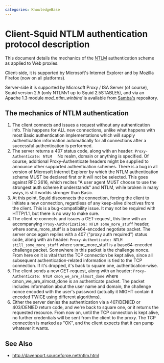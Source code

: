 ```yaml
---
categories: KnowledgeBase
---
```

# Client-Squid NTLM authentication protocol description

This document details the mechanics of the
[NTLM](http://davenport.sourceforge.net/ntlm.html) authentication scheme
as applied to Web proxies.

Client-side, it is supported by Microsoft's Internet Explorer and by
Mozilla Firefox (now on all platforms).

Server-side it is supported by Microsoft Proxy / ISA Server (of course),
Squid version 2.5 (only NTLMv1 up to Squid 2.5STABLE5), and via an
Apache 1.3 module _mod_ntlm_winbind_
is available from [Samba's](http://www.samba.org) repository.

## The mechanics of NTLM authentication

1. The client connects and issues a request without any authentication
    info. This happens for ALL new connections, unlike what happens with
    most Basic authentication implementations which will supply
    authentication information automatically for all connections after a
    successful authentication is performed.
1. The server returns a 407 status code, along with an header:
    `Proxy-Authenticate: NTLM  ` No realm, domain or anything is
    specified. Of course, additional Proxy-Authenticate headers might be
    supplied to announce other supported authentication schemes. There
    is a bug in all version of Microsoft Internet Explorer by which the
    NTLM authentication scheme MUST be declared first or it will not be
    selected. This goes against RFC 2616, which recites "A user agent
    MUST choose to use the strongest auth scheme it understands" and
    NTLM, while broken in many ways, is still worlds stronger than
    Basic.
1. At this point, Squid disconnects the connection, forcing the client
    to initiate a new connection, regardless of any keep-alive
    directives from the client. This is a bug-compatibility issue. It
    may not be required with HTTP/1.1, but there is no way to make sure.
1. The client re connects and issues a GET-request, this time with an
    accompanying `Proxy-Authorization: NTLM some_more_stuff` header,
    where some_more_stuff is a base64-encoded negotiate packet. The
    server once again replies with a 407 ("proxy auth required") status
    code, along with an header: `Proxy-Authenticate: NTLM
    still_some_more_stuff` where some_more_stuff is a base64-encoded
    challenge packet. Somewhere in this packet is the challenge nonce.
    From here on it is vital that the TCP connection be kept alive,
    since all subsequent authentication-related information is tied to
    the TCP connection. If it's dropped, it's back to square one,
    authentication-wise.
1. The client sends a new GET-request, along with an header:
    `Proxy-Authenticate: NTLM cmon_we_are_almost_done` where
    cmon_we_are_almost_done is an authenticate packet. The packet
    includes information about the user name and domain, the challenge
    nonce encoded with the user's password (actually it MIGHT contain it
    encoded TWICE using different algorithms).
1. Either the server denies the authentication via a 407/DENIED or
    403/DENIED return code, and we're back to square one, or it returns
    the requested resource. From now on, until the TCP connection is
    kept alive, no further credentials will be sent from the client to
    the proxy. The TCP connection is marked as "OK", and the client
    expects that it can pump whatever it wants.

## See Also

- <http://davenport.sourceforge.net/ntlm.html>
